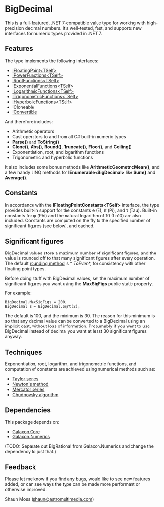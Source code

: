 # BigDecimal

This is a full-featured, .NET 7-compatible value type for working with high-precision decimal
numbers. It's well-tested, fast, and supports new interfaces for numeric types provided in .NET 7.

## Features

The type implements the following interfaces:

* [IFloatingPoint\<TSelf\>](https://learn.microsoft.com/en-us/dotnet/api/system.numerics.ifloatingpoint-1?view=net-7.0)
* [IPowerFunctions\<TSelf\>](https://learn.microsoft.com/en-us/dotnet/api/system.numerics.ipowerfunctions-1?view=net-7.0)
* [IRootFunctions\<TSelf\>](https://learn.microsoft.com/en-us/dotnet/api/system.numerics.irootfunctions-1?view=net-7.0)
* [IExponentialFunctions\<TSelf\>](https://learn.microsoft.com/en-us/dotnet/api/system.numerics.iexponentialfunctions-1?view=net-7.0)
* [ILogarithmicFunctions\<TSelf\>](https://learn.microsoft.com/en-us/dotnet/api/system.numerics.ilogarithmicfunctions-1?view=net-7.0)
* [ITrigonometricFunctions\<TSelf\>](https://learn.microsoft.com/en-us/dotnet/api/system.numerics.itrigonometricfunctions-1?view=net-7.0)
* [IHyperbolicFunctions\<TSelf\>](https://learn.microsoft.com/en-us/dotnet/api/system.numerics.ihyperbolicfunctions-1?view=net-7.0)
* [ICloneable](https://learn.microsoft.com/en-us/dotnet/api/system.icloneable?view=net-7.0)
* [IConvertible](https://learn.microsoft.com/en-us/dotnet/api/system.iconvertible?view=net-7.0)

And therefore includes:

* Arithmetic operators
* Cast operators to and from all C# built-in numeric types
* **Parse()** and **ToString()**
* **Clone()**, **Abs()**, **Round()**, **Truncate()**, **Floor()**, and **Ceiling()**
* Exponentiation, root, and logarithm functions
* Trigonometric and hyperbolic functions

It also includes some bonus methods like **ArithmeticGeometricMean()**, and a few handy LINQ
methods for **IEnumerable\<BigDecimal\>** like **Sum()** and **Average()**.

## Constants

In accordance with the **IFloatingPointConstants\<TSelf\>** interface, the type provides built-in
support for the constants e (E), π (Pi), and τ (Tau). Built-in constants for φ (Phi) and the natural
logarithm of 10 (Ln10) are also included. Constants are computed on the fly to the specified number
of significant figures (see below), and cached.

## Significant figures

BigDecimal values store a maximum number of significant figures, and the value is rounded off to
that many significant figures after every operation. The
default [rounding method](https://learn.microsoft.com/en-us/dotnet/api/system.midpointrounding) is *
*ToEven**, for
consistency with other floating point types.

Before doing stuff with BigDecimal values, set the maximum number of significant figures you want
using the **MaxSigFigs** public static property.

For example:

```
BigDecimal.MaxSigFigs = 200;
BigDecimal s = BigDecimal.Sqrt(2);
```

The default is 100, and the minimum is 30. The reason for this minimum is so that any decimal value
can be converted to a BigDecimal using an implicit cast, without loss of information. Presumably if
you want to use BigDecimal instead of decimal you want at least 30 significant figures anyway.

## Techniques

Exponentiation, root, logarithm, and trigonometric functions, and computation of constants are
achieved using numerical methods such as:

- [Taylor series](https://en.wikipedia.org/wiki/Taylor_series)
- [Newton's method](https://en.wikipedia.org/wiki/Newton%27s_method)
- [Mercator series](https://en.wikipedia.org/wiki/Mercator_series)
- [Chudnovsky algorithm](https://en.wikipedia.org/wiki/Chudnovsky_algorithm)

## Dependencies

This package depends on:

- [Galaxon.Core](https://github.com/mossy2100/Galaxon.Core)
- [Galaxon.Numerics](https://github.com/mossy2100/Galaxon.Numerics)

(TODO: Separate out BigRational from Galaxon.Numerics and change the dependency to just that.)

## Feedback

Please let me know if you find any bugs, would like to see new features added, or can see ways the
type can be made more performant or otherwise improved.

Shaun Moss (<shaun@astromultimedia.com>)
